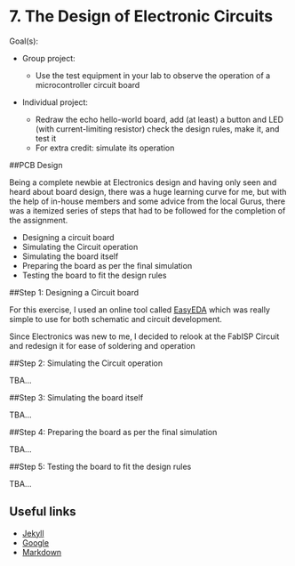 # 7. The Design of Electronic Circuits

Goal(s):

- Group project:
  - Use the test equipment in your lab to observe the operation of a microcontroller circuit board

- Individual project:
  - Redraw the echo hello-world board, add (at least) a button and LED (with current-limiting resistor) check the design rules, make it, and test it
  - For extra credit: simulate its operation

##PCB Design

Being a complete newbie at Electronics design and having only seen and heard about board design, there was a huge learning curve for me, but with the help of in-house members and some advice from the local Gurus, there was a itemized series of steps that had to be followed for the completion of the assignment.

- Designing a circuit board
- Simulating the Circuit operation
- Simulating the board itself
- Preparing the board as per the final simulation
- Testing the board to fit the design rules

##Step 1: Designing a Circuit board

For this exercise, I used an online tool called [EasyEDA](https://easyeda.com/) which was really simple to use for both schematic and circuit development.

Since Electronics was new to me, I decided to relook at the FabISP Circuit and redesign it for ease of soldering and operation


##Step 2: Simulating the Circuit operation

TBA...

##Step 3: Simulating the board itself

TBA...

##Step 4: Preparing the board as per the final simulation

TBA...

##Step 5: Testing the board to fit the design rules

TBA...

## Useful links

- [Jekyll](http://jekyll.org)
- [Google](http://google.com)
- [Markdown](https://en.wikipedia.org/wiki/Markdown)
